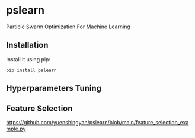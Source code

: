 # pslearn
Particle Swarm Optimization For Machine Learning

Installation
------------

Install it using pip:

    pip install pslearn

Hyperparameters Tuning
----------------


Feature Selection
-------------------------

https://github.com/yuenshingyan/pslearn/blob/main/feature_selection_example.py
